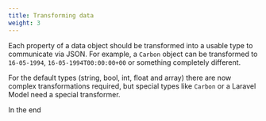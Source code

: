 ```yaml
---
title: Transforming data
weight: 3
---
```


Each property of a data object should be transformed into a usable type to communicate via JSON. For example, a `Carbon` object can be transformed to `16-05-1994`, `16-05-1994T00:00:00+00` or something completely different.

For the default types (string, bool, int, float and array) there are now complex transformations required, but special types like `Carbon` or a Laravel Model need a special transformer.

In the end 
